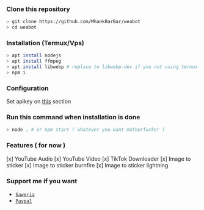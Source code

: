 ### Clone this repository
```bash
> git clone https://github.com/MhankBarBar/weabot
> cd weabot
```

### Installation (Termux/Vps)
```bash
> apt install nodejs
> apt install ffmpeg
> apt install libwebp # replace to libwebp-dev if you not using termux
> npm i
```

### Configuration
Set apikey on [this](https://github.com/MhankBarBar/weabot/blob/master/BarBar.js#L25) section

### Run this command when installation is done
```bash
> node . # or npm start ( whatever you want motherfucker )
```

### Features ( for now )
[x] YouTube Audio
[x] YouTube Video
[x] TikTok Downloader
[x] Image to sticker
[x] Image to sticker burnfire
[x] Image to sticker lightning

### Support me if you want
* [`Saweria`](https://saweria.co/mhankbarbar)
* [`Paypal`](https://paypal.me/mhankbarbar)
